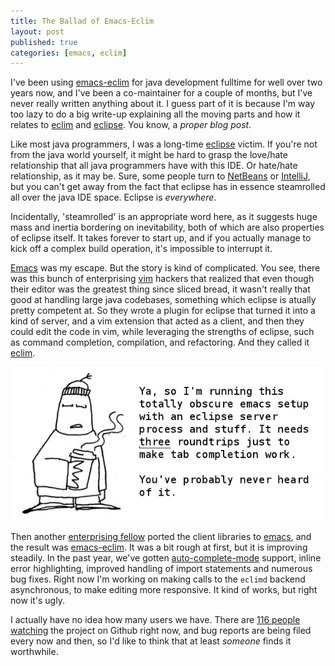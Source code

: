 ```yaml
---
title: The Ballad of Emacs-Eclim
layout: post
published: true
categories: [emacs, eclim]
---
```


I've been using [emacs-eclim] for java development fulltime for well
over two years now, and I've been a co-maintainer for a couple of
months, but I've never really written anything about it. I guess part
of it is because I'm way too lazy to do a big write-up explaining all
the moving parts and how it relates to [eclim] and [eclipse]. You
know, a _proper blog post_.

Like most java programmers, I was a long-time [eclipse] victim. If
you're not from the java world yourself, it might be hard to grasp the
love/hate relationship that all java programmers have with this
IDE. Or hate/hate relationship, as it may be. Sure, some people turn
to [NetBeans] or [IntelliJ], but you can't get away from the fact that
eclipse has in essence steamrolled all over the java IDE
space. Eclipse is _everywhere_.

Incidentally, 'steamrolled' is an appropriate word here, as it
suggests huge mass and inertia bordering on inevitability, both of
which are also properties of eclipse itself. It takes forever to start
up, and if you actually manage to kick off a complex build operation,
it's impossible to interrupt it.

[Emacs] was my escape. But the story is kind of complicated. You see,
there was this bunch of enterprising [vim] hackers that realized that
even though their editor was the greatest thing since sliced bread, it
wasn't really that good at handling large java codebases, something
which eclipse is atually pretty competent at. So they wrote a plugin
for eclipse that turned it into a kind of server, and a vim extension
that acted as a client, and then they could edit the code in vim,
while leveraging the strengths of eclipse, such as command completion,
compilation, and refactoring. And they called it [eclim].

![My setup is obscure](/media/images/obscure-setup.jpg)

Then another [enterprising fellow][senny] ported the client libraries
to [emacs], and the result was [emacs-eclim]. It was a bit rough at
first, but it is improving steadily. In the past year, we've gotten
[auto-complete-mode] support, inline error highlighting, improved
handling of import statements and numerous bug fixes. Right now I'm
working on making calls to the `eclimd` backend asynchronous, to make
editing more responsive. It kind of works, but right now it's ugly.

I actually have no idea how many users we have.  There are
[116 people watching][watchers] the project on Github right now, and
bug reports are being filed every now and then, so I'd like to think
that at least _someone_ finds it worthwhile.

[vim]:http://www.vim.org/
[intellij]:http://www.jetbrains.com/idea/
[eclipse]:http://eclipse.org
[netbeans]:http://netbeans.org/
[emacs-eclim]:http://github.com/senny/emacs-eclim
[senny]:http://github.com/senny
[eclim]:http://eclim.org/
[emacs]:http://www.gnu.org/software/emacs/
[watchers]:https://github.com/senny/emacs-eclim/watchers
[auto-complete-mode]:http://cx4a.org/software/auto-complete/
